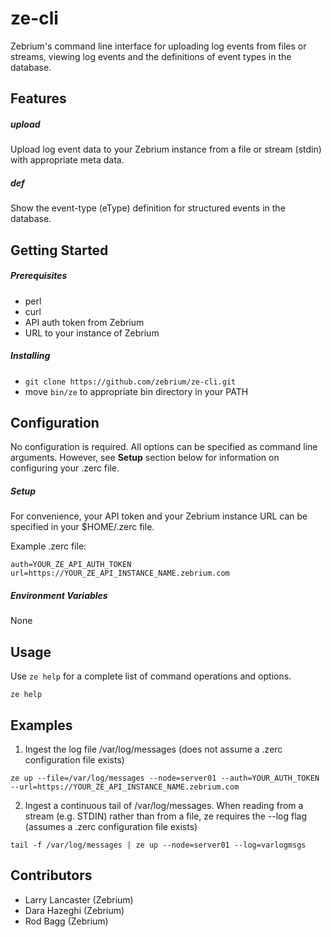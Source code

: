 # ze-cli
Zebrium's command line interface for uploading log events from files or streams, viewing log events and the definitions of event types in the database.
## Features
##### upload
Upload log event data to your Zebrium instance from a file or stream (stdin) with appropriate meta data.
##### def
Show the event-type (eType) definition for structured events in the database.
<!--
##### cat
Show events from the database by: meta-data, eType, time range, or first occurrence in CSV, JSON, pretty-print or raw format.
-->
## Getting Started
##### Prerequisites
* perl
* curl
* API auth token from Zebrium
* URL to your instance of Zebrium
##### Installing
* `git clone https://github.com/zebrium/ze-cli.git`
* move `bin/ze` to appropriate bin directory in your PATH
## Configuration
No configuration is required. All options can be specified as command line arguments. However, see **Setup** section below for information on configuring your .zerc file.
##### Setup
For convenience, your API token and your Zebrium instance URL can be specified in your $HOME/.zerc file.

Example .zerc file:
```
auth=YOUR_ZE_API_AUTH_TOKEN
url=https://YOUR_ZE_API_INSTANCE_NAME.zebrium.com
```
##### Environment Variables
None
## Usage
Use `ze help` for a complete list of command operations and options.
```
ze help
```
## Examples
1. Ingest the log file /var/log/messages (does not assume a .zerc configuration file exists)
```
ze up --file=/var/log/messages --node=server01 --auth=YOUR_AUTH_TOKEN --url=https://YOUR_ZE_API_INSTANCE_NAME.zebrium.com
```
2. Ingest a continuous tail of /var/log/messages. When reading from a stream (e.g. STDIN) rather than from a file, ze requires the --log flag (assumes a .zerc configuration file exists) 
```
tail -f /var/log/messages | ze up --node=server01 --log=varlogmsgs
```
<!--
3. Show 20 events (using pretty-printed JSON) already ingested into your Zebrium instance (assumes a .zerc configuration file exists)
```
ze cat --lim=20 --fmt=pp
```
-->
## Contributors
* Larry Lancaster (Zebrium)
* Dara Hazeghi (Zebrium)
* Rod Bagg (Zebrium)
